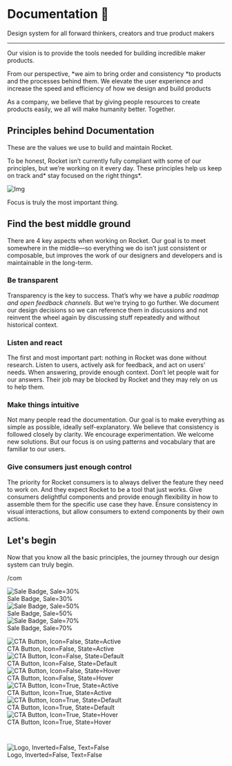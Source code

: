 
# Documentation 🚀

Design system for all forward thinkers, creators and true product makers

---

Our vision is to provide the tools needed for building incredible maker products.

From our perspective, *we aim to bring order and consistency *to products and the processes behind them. We elevate the user experience and increase the speed and efficiency of how we design and build products

As a company, we believe that by giving people resources to create products easily, we all will make humanity better. Together.

## Principles behind Documentation

These are the values we use to build and maintain Rocket.

To be honest, Rocket isn’t currently fully compliant with some of our principles, but we’re working on it every day. These principles help us keep on track and* stay focused on the right things*.

![Img](https://studio-assets.supernova.io/design-systems/14533/9289758a-6300-472a-bbc6-a57098081abf.jpeg?Expires=1990828800&Policy=eyJTdGF0ZW1lbnQiOlt7IlJlc291cmNlIjoiaHR0cHM6Ly9zdHVkaW8tYXNzZXRzLnN1cGVybm92YS5pby9kZXNpZ24tc3lzdGVtcy8xNDUzMy85Mjg5NzU4YS02MzAwLTQ3MmEtYmJjNi1hNTcwOTgwODFhYmYuanBlZyIsIkNvbmRpdGlvbiI6eyJEYXRlTGVzc1RoYW4iOnsiQVdTOkVwb2NoVGltZSI6MTk5MDgyODgwMH19fV19&Signature=E9DL6D-ZtS~4qaH18y5tnHC4gtpQUzZb85NmDFMuezn~MaWHPSumzBv6tXkxGqSgGyKh~9FaYnbfHkcJhU~4F~jdbuY70gbRxUpvnBtyCpz8o0mci-d2A9WoIZ3RGl11izD3c2WMfUaKhSaFlUw8cTGP-9vrqeUi58O2P4zYT9eAeyvOIFzQXgIgljhxiB9mIVU5a4j1vDL8ntJpagEZukKRskOgMrrB4LNQ-nRsvXFF7W5C5EkdoZPZf4jFxcQu2Yj6M9-bqNBXubYMsYYhEXqvqUOAnYVaE59E5PSSe43HKv2gp1ajSJ3ttHtTtCITO8Vyfh1FoTl03Z18ki8iZg__&Key-Pair-Id=APKAJGK34LCCAUR7N6LA)

Focus is truly the most important thing.

## Find the best middle ground

There are 4 key aspects when working on Rocket. Our goal is to meet somewhere in the middle—so everything we do isn’t just consistent or composable, but improves the work of our designers and developers and is maintainable in the long-term.

### Be transparent

Transparency is the key to success. That’s why we have a *public roadmap and open feedback channels*. But we’re trying to go further. We document our design decisions so we can reference them in discussions and not reinvent the wheel again by discussing stuff repeatedly and without historical context.

### Listen and react

The first and most important part: nothing in Rocket was done without research. Listen to users, actively ask for feedback, and act on users’ needs. When answering, provide enough context. Don’t let people wait for our answers. Their job may be blocked by Rocket and they may rely on us to help them.

### Make things intuitive

Not many people read the documentation. Our goal is to make everything as simple as possible, ideally self-explanatory. We believe that consistency is followed closely by clarity. We encourage experimentation. We welcome new solutions. But our focus is on using patterns and vocabulary that are familiar to our users.

### Give consumers just enough control

The priority for Rocket consumers is to always deliver the feature they need to work on. And they expect Rocket to be a tool that just works. Give consumers delightful components and provide enough flexibility in how to assemble them for the specific use case they have. Ensure consistency in visual interactions, but allow consumers to extend components by their own actions.

## Let's begin

Now that you know all the basic principles, the journey through our design system can truly begin.

/com

  
![Sale Badge, Sale=30%](https://studio-assets.supernova.io/design-systems/14533/fb4e537f-911c-4c96-8bdd-29b627a1d939.png?Expires=1990828800&Policy=eyJTdGF0ZW1lbnQiOlt7IlJlc291cmNlIjoiaHR0cHM6Ly9zdHVkaW8tYXNzZXRzLnN1cGVybm92YS5pby9kZXNpZ24tc3lzdGVtcy8xNDUzMy9mYjRlNTM3Zi05MTFjLTRjOTYtOGJkZC0yOWI2MjdhMWQ5MzkucG5nIiwiQ29uZGl0aW9uIjp7IkRhdGVMZXNzVGhhbiI6eyJBV1M6RXBvY2hUaW1lIjoxOTkwODI4ODAwfX19XX0_&Signature=hhC4LmgvmNPD3aHok88XqukgLjrwSp8Px8VVTQl1aIskegFA~uNTRmfwwc-3aEOxmRDCDSsuH0QNpSCd2UoxG5C1eR7dQH9G3~4YxabE4ZXhDRBw2rm1d2f3T9l19F4MhjsOKy5h0jxVlYXJd4LI7I8HCU2IZq2ynE7cLJsYxUoYwR8gc0QjdOGIZYxkg8DT6-o9hNuM-C2r7wIJzsCQG~sMgPRg1f6azoBsTnQ6sWI3r4n-XWCwhehsP8NixTIEBbTeqKgNjF1nGLKOS6b~2zwubLbA-c16dd3u69MtO0maIPjURI6-2oZJ1G-chTB2O7mzWf9-Y1At~fz0-fDCpQ__&Key-Pair-Id=APKAJGK34LCCAUR7N6LA)  
Sale Badge, Sale=30%  
![Sale Badge, Sale=50%](https://studio-assets.supernova.io/design-systems/14533/894478b0-f654-4763-91d0-aa28728cf6aa.png?Expires=1990828800&Policy=eyJTdGF0ZW1lbnQiOlt7IlJlc291cmNlIjoiaHR0cHM6Ly9zdHVkaW8tYXNzZXRzLnN1cGVybm92YS5pby9kZXNpZ24tc3lzdGVtcy8xNDUzMy84OTQ0NzhiMC1mNjU0LTQ3NjMtOTFkMC1hYTI4NzI4Y2Y2YWEucG5nIiwiQ29uZGl0aW9uIjp7IkRhdGVMZXNzVGhhbiI6eyJBV1M6RXBvY2hUaW1lIjoxOTkwODI4ODAwfX19XX0_&Signature=V6Pu2IPh03nNgbcFRVx6FUqto0KWVEFxx9R8aX0X-a71kogxlUCvcF0ZoWuMC6KAZqW0dzUczb4gPSNijRESUhJRvtjzKm6BqtyollZRAS1zLFOJPIiaTpleTJXxmKJp8YiC7h6tWqFhImJY8ad1QK22aL8qWqn2os4TShneQKnSk-8n~Re6~Qwgt7mbzPrg61Bd6AkV176hWfUXlmcuOMURVBGg-oGWw1z0wVCNw1Q43XG0OG7mKyAddYQscRfA8ub9cZvbdyaW~7NjFpwsTnXTY3N5saxQRZBRGfBSTbACLAzrcS1Q6ae-HkCMxL14GsIVf6OTMekRg8ROCnlADA__&Key-Pair-Id=APKAJGK34LCCAUR7N6LA)  
Sale Badge, Sale=50%  
![Sale Badge, Sale=70%](https://studio-assets.supernova.io/design-systems/14533/749367c4-648f-4669-83d4-41cbc118873b.png?Expires=1990828800&Policy=eyJTdGF0ZW1lbnQiOlt7IlJlc291cmNlIjoiaHR0cHM6Ly9zdHVkaW8tYXNzZXRzLnN1cGVybm92YS5pby9kZXNpZ24tc3lzdGVtcy8xNDUzMy83NDkzNjdjNC02NDhmLTQ2NjktODNkNC00MWNiYzExODg3M2IucG5nIiwiQ29uZGl0aW9uIjp7IkRhdGVMZXNzVGhhbiI6eyJBV1M6RXBvY2hUaW1lIjoxOTkwODI4ODAwfX19XX0_&Signature=HHaHQZYQtVjvG95Fno2O~twq0DDRjRlvBxa9hp4dHlItDDSiQAGj7O8pYya1avdSQdEGQdA4MSSmgIfxfbgANiSjh8iMkQm9oLfcV1VAI5W9CMrCU6fTBDJO0~oktnCmWfUYJLLmaWPVINRczfVLFWzE1rhIwN0l9gwC1lSl3Jz0GQdT1sQvhFTaDcceSf3F8msQLapaIrEwiOX6ajnyE85h7f7yaqU6a92ZNLzUoTDbiZyXGGxGTO~KQ9xWAZ0LncPy59FZcrBxpN8ZqWEgACFAVxkhD7I7BGPe092rhXzoLgyIELL-UbmfBEGKmaSHtcPmbVqZ3ppHKvt31nwY0A__&Key-Pair-Id=APKAJGK34LCCAUR7N6LA)  
Sale Badge, Sale=70%  


  
![CTA Button, Icon=False, State=Active](https://studio-assets.supernova.io/design-systems/14533/608bd283-fd4c-4bee-bb80-54ba43574e86.png?Expires=1990828800&Policy=eyJTdGF0ZW1lbnQiOlt7IlJlc291cmNlIjoiaHR0cHM6Ly9zdHVkaW8tYXNzZXRzLnN1cGVybm92YS5pby9kZXNpZ24tc3lzdGVtcy8xNDUzMy82MDhiZDI4My1mZDRjLTRiZWUtYmI4MC01NGJhNDM1NzRlODYucG5nIiwiQ29uZGl0aW9uIjp7IkRhdGVMZXNzVGhhbiI6eyJBV1M6RXBvY2hUaW1lIjoxOTkwODI4ODAwfX19XX0_&Signature=ARJPvifR4GjAGr1EH3CNJIOD0rO8Y9A6C4ZqWndSUlJiQtS8aLlOrzrJs5K-3TmRZ9rudfSWodVvYbz0dqV57uS64-EIMwHOrDP5CudmuJqFRzMp8u~S5HFOmf4u4wNg8OUN2AczsMmwPQ4T9a3jUic6dQMFZE0WcQC~lc4zdzFianc5khNrDsbj-j0NbHVxZrkqHwYSkb8zApsLeT-Cj4gVd9TwwBc9idIb4bO1vEnJ7960Qm-8PHHGt20uVnq7A9S3kY6ELWOhoR-3lKsiD-CdZhTUaqlNJzkygJxd1OMrdbislST0J4BP5CmWmzm11V1aV72H6LMPpImqa0nd1w__&Key-Pair-Id=APKAJGK34LCCAUR7N6LA)  
CTA Button, Icon=False, State=Active  
![CTA Button, Icon=False, State=Default](https://studio-assets.supernova.io/design-systems/14533/236f5c0a-e736-466a-bc3e-b130464d94a8.png?Expires=1990828800&Policy=eyJTdGF0ZW1lbnQiOlt7IlJlc291cmNlIjoiaHR0cHM6Ly9zdHVkaW8tYXNzZXRzLnN1cGVybm92YS5pby9kZXNpZ24tc3lzdGVtcy8xNDUzMy8yMzZmNWMwYS1lNzM2LTQ2NmEtYmMzZS1iMTMwNDY0ZDk0YTgucG5nIiwiQ29uZGl0aW9uIjp7IkRhdGVMZXNzVGhhbiI6eyJBV1M6RXBvY2hUaW1lIjoxOTkwODI4ODAwfX19XX0_&Signature=e7YuMoRYC~dFVI9rXhKLt~przhGx9ua9nPPZc4ru-llH8Mqj28nCSHuIKpMSfx1BDxC49L71KIL-kdWkffJK67y4A~I6PiY78fdKh0XcGMS9oSSzCIB86VRDJQ2sKWUTtQe45TAJZH-zUnyT3LfRmwFDkOnsQJdy0JubD0EQIOYVo4ElYSau5qpZ-5XyoUDNMDMwG-l11p17rKHSaXQNyt4qoZaJwqTYtsqh9hPA0YnT1FbzVzN5wd~nZPXgoVJj6ivt0BSe6a~ETbKgJKniinmjtYfsLBq2cDZQpufXD47AOtLJqu9KnZIjTEUrs8N2fCuyJpHBsq52fOreCF~wCw__&Key-Pair-Id=APKAJGK34LCCAUR7N6LA)  
CTA Button, Icon=False, State=Default  
![CTA Button, Icon=False, State=Hover](https://studio-assets.supernova.io/design-systems/14533/14806368-b13c-4dd8-8661-83a06975925c.png?Expires=1990828800&Policy=eyJTdGF0ZW1lbnQiOlt7IlJlc291cmNlIjoiaHR0cHM6Ly9zdHVkaW8tYXNzZXRzLnN1cGVybm92YS5pby9kZXNpZ24tc3lzdGVtcy8xNDUzMy8xNDgwNjM2OC1iMTNjLTRkZDgtODY2MS04M2EwNjk3NTkyNWMucG5nIiwiQ29uZGl0aW9uIjp7IkRhdGVMZXNzVGhhbiI6eyJBV1M6RXBvY2hUaW1lIjoxOTkwODI4ODAwfX19XX0_&Signature=mub2DY0a~DdGy2GNIz0Z6DQ~Jod1up1HTZ7xhBgavDnZyNto4NlowuPKrStgDa22vKigpFnY2NPKrKf2TVqebveHY3jnMUPfVcYRlbk4yAZur8usZZSYJjRm10t6gPiE-gVQCxChKsQHVRJ-J3X8JIa~-7KaJseiljraXzWky5Bti5TZjqQUegs6hWcEWFhwpfGpbYQYAXLrjxhOOVXlQ~2iTaCG8EdgNw19rvijqRV2iY55~uws0OCEbZUQXncY6kbvwuV2vn~kYjmAzJhKSs7zDBGKzsAvkt2uq1Pjq5Eya0wOvxLz4u~5GQOtk35KK~km2vY1C-hC2Q8zhR7Snw__&Key-Pair-Id=APKAJGK34LCCAUR7N6LA)  
CTA Button, Icon=False, State=Hover  
![CTA Button, Icon=True, State=Active](https://studio-assets.supernova.io/design-systems/14533/4df768c1-d0ff-47d4-a152-b7aef146ae1e.png?Expires=1990828800&Policy=eyJTdGF0ZW1lbnQiOlt7IlJlc291cmNlIjoiaHR0cHM6Ly9zdHVkaW8tYXNzZXRzLnN1cGVybm92YS5pby9kZXNpZ24tc3lzdGVtcy8xNDUzMy80ZGY3NjhjMS1kMGZmLTQ3ZDQtYTE1Mi1iN2FlZjE0NmFlMWUucG5nIiwiQ29uZGl0aW9uIjp7IkRhdGVMZXNzVGhhbiI6eyJBV1M6RXBvY2hUaW1lIjoxOTkwODI4ODAwfX19XX0_&Signature=BdzjleRFV2lfaCV4XwXnKPj9ilG2GQtWHC-xO0yGvRhyA8CbJePjWvpv7i0VImJ7ydfpzEHAJsgsrt6KI8Q66h9yLs-m~9ulubmaCOy9RJLKKX0TQepapfbhrYoFcu8v~OQNYpMFAwRazhfFaWqnqqbf9chrMCSrbn0XBo51wrinWofoghV-fUuBXv0f66XTI1eLG7POsN0dPrDFU~PLmp9GAyNaHlps~Wj2FMIA2sOYgVlr0iNzATYTHGnmFBVYFZQaW2756M6CJkW7gWinS7apXruhARcB9Xa284JYO3R7GZjTSt0lOYX58m0tbjsHBPRgxUibH7U2WPa-DmU9MQ__&Key-Pair-Id=APKAJGK34LCCAUR7N6LA)  
CTA Button, Icon=True, State=Active  
![CTA Button, Icon=True, State=Default](https://studio-assets.supernova.io/design-systems/14533/2150eafa-8c29-4868-940f-f3129e68f8f5.png?Expires=1990828800&Policy=eyJTdGF0ZW1lbnQiOlt7IlJlc291cmNlIjoiaHR0cHM6Ly9zdHVkaW8tYXNzZXRzLnN1cGVybm92YS5pby9kZXNpZ24tc3lzdGVtcy8xNDUzMy8yMTUwZWFmYS04YzI5LTQ4NjgtOTQwZi1mMzEyOWU2OGY4ZjUucG5nIiwiQ29uZGl0aW9uIjp7IkRhdGVMZXNzVGhhbiI6eyJBV1M6RXBvY2hUaW1lIjoxOTkwODI4ODAwfX19XX0_&Signature=OrfQ2yWfzi8TkFepPDCZdyXCdHTittu-h575GM8BZbh29pTxXgU-ZbTryNlmQsAvQ5HP24PbYWkSALFlvnYwgHcYNKu-gOcLLG7ipKg93vO8dbNEPYJuy82FkkY43O4Ojj1uc03Q2y7ntxmT44DrMN92o3ze39yBoI5qPLnOVgdO35SLywmWCaDxHHxedZHbtBoO-pUHegeVNH~ejtpHobJGP6dJUz-b~283hv9ACJle4TY0TYOZm-q1Sk0nP7ZGb0Wou4LVbSCJfwfx2C8WUQCSaBxNEA4m4h9Og2kj3umTwIbGB0yl6Z-dTJIn0E0YEGsc3G9oJXChNVo83kYYUw__&Key-Pair-Id=APKAJGK34LCCAUR7N6LA)  
CTA Button, Icon=True, State=Default  
![CTA Button, Icon=True, State=Hover](https://studio-assets.supernova.io/design-systems/14533/848d35aa-fb9e-4d29-815d-6c41fb105f2e.png?Expires=1990828800&Policy=eyJTdGF0ZW1lbnQiOlt7IlJlc291cmNlIjoiaHR0cHM6Ly9zdHVkaW8tYXNzZXRzLnN1cGVybm92YS5pby9kZXNpZ24tc3lzdGVtcy8xNDUzMy84NDhkMzVhYS1mYjllLTRkMjktODE1ZC02YzQxZmIxMDVmMmUucG5nIiwiQ29uZGl0aW9uIjp7IkRhdGVMZXNzVGhhbiI6eyJBV1M6RXBvY2hUaW1lIjoxOTkwODI4ODAwfX19XX0_&Signature=izTWxltJhV-jXDnQCCeTxQ7z3hkcqHJrvl~ImRhyySzxGWNGhy4bCRCFGGuKi5EQ662q8TYiZz22NYS2JEVW4AvXdJet6qU0fF4Jm4CojTqSV8GZhOFDm9MgbuAab741Ldlyrft4ZTSPOEDetuGCPWkPGEZRnndSlRGNQbmerKHepgrV5ZVDLU1kl~bld1HmK9Sx3ZXhCJF2txDxGzkP2pVdxRBWZ1CZyQct2Jrqj8wkRRpV4-tL4iWTjOrYiDCZ0j8WRXbpjYJsCGNBoFUp7OCLezaCTgraWnOLmtxWEI911pfMn0DbwrsiT3XDtjgM4DcskyxwJs2r-VCfFKm3UA__&Key-Pair-Id=APKAJGK34LCCAUR7N6LA)  
CTA Button, Icon=True, State=Hover  


```javascript  
  
```

  
![Logo, Inverted=False, Text=False](https://studio-assets.supernova.io/design-systems/14533/75ce7084-baa4-4c4d-b44b-f639cbf9c41c.png?Expires=1990828800&Policy=eyJTdGF0ZW1lbnQiOlt7IlJlc291cmNlIjoiaHR0cHM6Ly9zdHVkaW8tYXNzZXRzLnN1cGVybm92YS5pby9kZXNpZ24tc3lzdGVtcy8xNDUzMy83NWNlNzA4NC1iYWE0LTRjNGQtYjQ0Yi1mNjM5Y2JmOWM0MWMucG5nIiwiQ29uZGl0aW9uIjp7IkRhdGVMZXNzVGhhbiI6eyJBV1M6RXBvY2hUaW1lIjoxOTkwODI4ODAwfX19XX0_&Signature=Z2JxL4~1KnvDMXRL3SeGO4UnL2K17VgH0wo9eau5siwPpg5f-wGkB980wkfjxk5rIBf2hvusbVWmE1G6uhkQCNYRRptptwg7RLm0eK8Ska6R3xNljw2FmOZH7l0YRqy09r2hZ6m174E5NdmT2w7IX7ZpVp~AcloaTg-pspbEP4pcsl9vHrnMH6GZPMAMSvLTQzdpaL0mMN9Gp~-N7NK0ycih8~n0b4kN2DSXqS1HH09~oT33-mnXWNhYF~Ff2Of6gkzj~~xx0sc2W2ZWlgAwPzR3UytdR2bBGPfouw1-0LLPBPI4I6Af~~CSnbkdjqdQdTv2yBnMEuoJxYR4a4IA9w__&Key-Pair-Id=APKAJGK34LCCAUR7N6LA)  
Logo, Inverted=False, Text=False  


  
  

